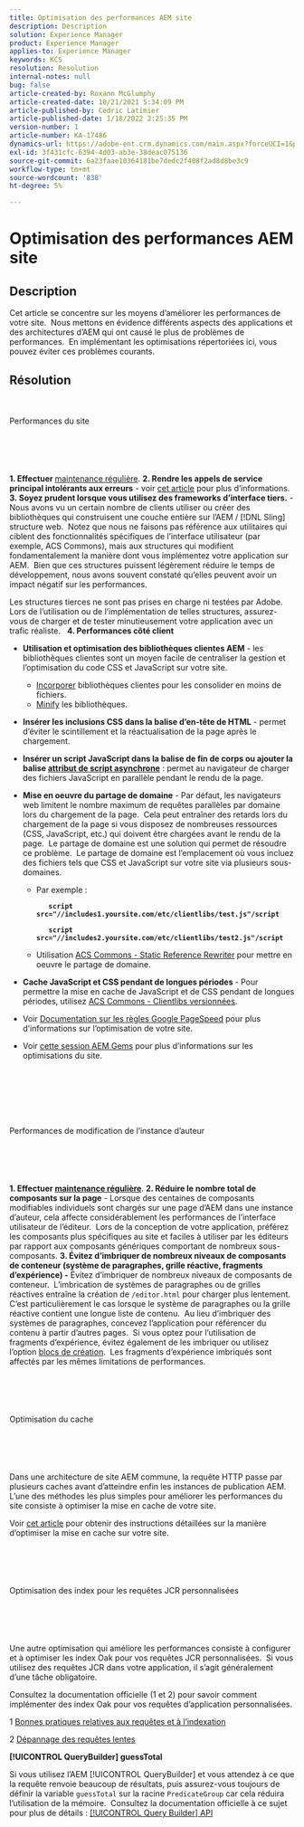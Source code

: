 ```yaml
---
title: Optimisation des performances AEM site
description: Description
solution: Experience Manager
product: Experience Manager
applies-to: Experience Manager
keywords: KCS
resolution: Resolution
internal-notes: null
bug: false
article-created-by: Roxann McGlumphy
article-created-date: 10/21/2021 5:34:09 PM
article-published-by: Cedric Latimier
article-published-date: 1/18/2022 2:25:35 PM
version-number: 1
article-number: KA-17486
dynamics-url: https://adobe-ent.crm.dynamics.com/main.aspx?forceUCI=1&pagetype=entityrecord&etn=knowledgearticle&id=a788e014-9532-ec11-b6e5-000d3a5ba97a
exl-id: 3f431cfc-6394-4d03-ab3e-38deac075136
source-git-commit: 6a23faae10364181be7dedc2f408f2ad8d8be3c9
workflow-type: tm+mt
source-wordcount: '838'
ht-degree: 5%

---
```


# Optimisation des performances AEM site

## Description


Cet article se concentre sur les moyens d’améliorer les performances de votre site.  Nous mettons en évidence différents aspects des applications et des architectures d’AEM qui ont causé le plus de problèmes de performances.  En implémentant les optimisations répertoriées ici, vous pouvez éviter ces problèmes courants.


## Résolution

<br><br>Performances du site<br><br><br><br> <br><br>
<b>1. Effectuer </b>[maintenance régulière](https://helpx.adobe.com/fr/experience-manager/kb/AEM6-Maintenance-Guide.html).
<b>2. Rendre les appels de service principal intolérants aux erreurs</b> - voir [cet article](https://helpx.adobe.com/experience-manager/kb/backend-web-service-call-blocking-threads-AEM.html) pour plus d’informations.
<b>3. Soyez prudent lorsque vous utilisez des frameworks d’interface tiers.</b> - Nous avons vu un certain nombre de clients utiliser ou créer des bibliothèques qui construisent une couche entière sur l’AEM / [!DNL Sling] structure web.  Notez que nous ne faisons pas référence aux utilitaires qui ciblent des fonctionnalités spécifiques de l’interface utilisateur (par exemple, ACS Commons), mais aux structures qui modifient fondamentalement la manière dont vous implémentez votre application sur AEM.  Bien que ces structures puissent légèrement réduire le temps de développement, nous avons souvent constaté qu’elles peuvent avoir un impact négatif sur les performances.

Les structures tierces ne sont pas prises en charge ni testées par Adobe.  Lors de l’utilisation ou de l’implémentation de telles structures, assurez-vous de charger et de tester minutieusement votre application avec un trafic réaliste.  
<b>4. Performances côté client</b>

- <b>Utilisation et optimisation des bibliothèques clientes AEM</b> - les bibliothèques clientes sont un moyen facile de centraliser la gestion et l’optimisation du code CSS et JavaScript sur votre site.

   - [Incorporer](https://helpx.adobe.com/fr/experience-manager/6-3/sites/developing/using/clientlibs.html) bibliothèques clientes pour les consolider en moins de fichiers.
   - [Minify](https://helpx.adobe.com/experience-manager/6-3/sites/developing/using/clientlibs.html) les bibliothèques.
- <b>Insérer les inclusions CSS dans la balise d’en-tête de HTML</b> - permet d’éviter le scintillement et la réactualisation de la page après le chargement.
- <b>Insérer un script JavaScript dans la balise de fin de corps ou ajouter la balise [attribut de script asynchrone](https://github.com/nateyolles/aem-clientlib-async)</b> : permet au navigateur de charger des fichiers JavaScript en parallèle pendant le rendu de la page.
- <b>Mise en oeuvre du partage de domaine</b> - Par défaut, les navigateurs web limitent le nombre maximum de requêtes parallèles par domaine lors du chargement de la page.  Cela peut entraîner des retards lors du chargement de la page si vous disposez de nombreuses ressources (CSS, JavaScript, etc.) qui doivent être chargées avant le rendu de la page.  Le partage de domaine est une solution qui permet de résoudre ce problème.  Le partage de domaine est l’emplacement où vous incluez des fichiers tels que CSS et JavaScript sur votre site via plusieurs sous-domaines.

   - Par exemple :

      <b>

      ```
         script src="//includes1.yoursite.com/etc/clientlibs/test.js"/script
      
         script src="//includes2.yoursite.com/etc/clientlibs/test2.js"/script
      ```


      </b>
   - Utilisation [ACS Commons - Static Reference Rewriter](https://adobe-consulting-services.github.io/acs-aem-commons/features/utils-and-apis/static-reference-rewriter/index.html) pour mettre en oeuvre le partage de domaine.
- <b>Cache JavaScript et CSS pendant de longues périodes </b>- Pour permettre la mise en cache de JavaScript et de CSS pendant de longues périodes, utilisez [ACS Commons - Clientlibs versionnées](https://adobe-consulting-services.github.io/acs-aem-commons/features/versioned-clientlibs/index.html).
- Voir [Documentation sur les règles Google PageSpeed](https://developers.google.com/speed/docs/insights/rules) pour plus d’informations sur l’optimisation de votre site.
- Voir [cette session AEM Gems](https://docs.adobe.com/ddc/en/gems/aem-web-performance.html) pour plus d’informations sur les optimisations du site.

<br><br><br><br> <br><br>Performances de modification de l’instance d’auteur<br><br><br><br> <br><br>
<b>1. Effectuer [maintenance régulière](https://helpx.adobe.com/experience-manager/kb/AEM6-Maintenance-Guide.html)</b>.
<b>2. Réduire le nombre total de composants sur la page</b> - Lorsque des centaines de composants modifiables individuels sont chargés sur une page d’AEM dans une instance d’auteur, cela affecte considérablement les performances de l’interface utilisateur de l’éditeur.  Lors de la conception de votre application, préférez les composants plus spécifiques au site et faciles à utiliser par les éditeurs par rapport aux composants génériques comportant de nombreux sous-composants.
<b>3. Évitez d’imbriquer de nombreux niveaux de composants de conteneur (système de paragraphes, grille réactive, fragments d’expérience) -</b> Évitez d’imbriquer de nombreux niveaux de composants de conteneur.  L’imbrication de systèmes de paragraphes ou de grilles réactives entraîne la création de `/editor.html` pour charger plus lentement.  C’est particulièrement le cas lorsque le système de paragraphes ou la grille réactive contient une longue liste de contenu.  Au lieu d’imbriquer des systèmes de paragraphes, concevez l’application pour référencer du contenu à partir d’autres pages.  Si vous optez pour l’utilisation de fragments d’expérience, évitez également de les imbriquer ou utilisez l’option [blocs de création](https://helpx.adobe.com/experience-manager/kt/sites/using/building-blocks-experience-fragment-feature-video-use.html).  Les fragments d’expérience imbriqués sont affectés par les mêmes limitations de performances.
<br><br><br><br> <br><br>Optimisation du cache<br><br><br><br> <br><br>
Dans une architecture de site AEM commune, la requête HTTP passe par plusieurs caches avant d’atteindre enfin les instances de publication AEM.  L’une des méthodes les plus simples pour améliorer les performances du site consiste à optimiser la mise en cache de votre site.

Voir [cet article](https://helpx.adobe.com/experience-manager/kb/optimizing-aem-site-caches.html) pour obtenir des instructions détaillées sur la manière d’optimiser la mise en cache sur votre site.
<br><br><br><br> <br><br>Optimisation des index pour les requêtes JCR personnalisées<br><br><br><br> <br><br>
Une autre optimisation qui améliore les performances consiste à configurer et à optimiser les index Oak pour vos requêtes JCR personnalisées.  Si vous utilisez des requêtes JCR dans votre application, il s’agit généralement d’une tâche obligatoire.

Consultez la documentation officielle (1 et 2) pour savoir comment implémenter des index Oak pour vos requêtes d’application personnalisées.

1 [Bonnes pratiques relatives aux requêtes et à l’indexation](https://experienceleague.adobe.com/docs/experience-manager-65/deploying/practices/best-practices-for-queries-and-indexing.html?lang=fr)

2 [Dépannage des requêtes lentes](https://experienceleague.adobe.com/docs/experience-manager-65/developing/bestpractices/troubleshooting-slow-queries.html?lang=en)



<b>[!UICONTROL QueryBuilder] guessTotal</b>

Si vous utilisez l’AEM [!UICONTROL QueryBuilder] et vous attendez à ce que la requête renvoie beaucoup de résultats, puis assurez-vous toujours de définir la variable `guessTotal` sur la racine `PredicateGroup` car cela réduira l’utilisation de la mémoire.  Consultez la documentation officielle à ce sujet pour plus de détails : [[!UICONTROL Query Builder] API](https://experienceleague.adobe.com/docs/experience-manager-65/developing/platform/query-builder/querybuilder-api.html?lang=en#using-p-guesstotal-to-return-the-results)
